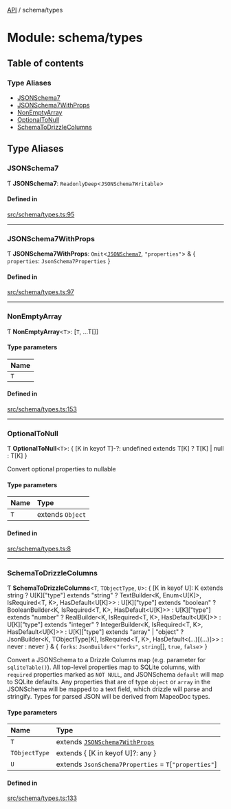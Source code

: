 [API](../README.md) / schema/types

# Module: schema/types

## Table of contents

### Type Aliases

- [JSONSchema7](schema_types.md#jsonschema7)
- [JSONSchema7WithProps](schema_types.md#jsonschema7withprops)
- [NonEmptyArray](schema_types.md#nonemptyarray)
- [OptionalToNull](schema_types.md#optionaltonull)
- [SchemaToDrizzleColumns](schema_types.md#schematodrizzlecolumns)

## Type Aliases

### JSONSchema7

Ƭ **JSONSchema7**: `ReadonlyDeep`\<`JSONSchema7Writable`\>

#### Defined in

[src/schema/types.ts:95](https://github.com/digidem/mapeo-core-next/blob/53dc843a45bb963f7a880f5f7973107d5b1fb99c/src/schema/types.ts#L95)

___

### JSONSchema7WithProps

Ƭ **JSONSchema7WithProps**: `Omit`\<[`JSONSchema7`](schema_types.md#jsonschema7), ``"properties"``\> & \{ `properties`: `JsonSchema7Properties`  }

#### Defined in

[src/schema/types.ts:97](https://github.com/digidem/mapeo-core-next/blob/53dc843a45bb963f7a880f5f7973107d5b1fb99c/src/schema/types.ts#L97)

___

### NonEmptyArray

Ƭ **NonEmptyArray**\<`T`\>: [`T`, ...T[]]

#### Type parameters

| Name |
| :------ |
| `T` |

#### Defined in

[src/schema/types.ts:153](https://github.com/digidem/mapeo-core-next/blob/53dc843a45bb963f7a880f5f7973107d5b1fb99c/src/schema/types.ts#L153)

___

### OptionalToNull

Ƭ **OptionalToNull**\<`T`\>: \{ [K in keyof T]-?: undefined extends T[K] ? T[K] \| null : T[K] }

Convert optional properties to nullable

#### Type parameters

| Name | Type |
| :------ | :------ |
| `T` | extends `Object` |

#### Defined in

[src/schema/types.ts:8](https://github.com/digidem/mapeo-core-next/blob/53dc843a45bb963f7a880f5f7973107d5b1fb99c/src/schema/types.ts#L8)

___

### SchemaToDrizzleColumns

Ƭ **SchemaToDrizzleColumns**\<`T`, `TObjectType`, `U`\>: \{ [K in keyof U]: K extends string ? U[K]["type"] extends "string" ? TextBuilder\<K, Enum\<U[K]\>, IsRequired\<T, K\>, HasDefault\<U[K]\>\> : U[K]["type"] extends "boolean" ? BooleanBuilder\<K, IsRequired\<T, K\>, HasDefault\<U[K]\>\> : U[K]["type"] extends "number" ? RealBuilder\<K, IsRequired\<T, K\>, HasDefault\<U[K]\>\> : U[K]["type"] extends "integer" ? IntegerBuilder\<K, IsRequired\<T, K\>, HasDefault\<U[K]\>\> : U[K]["type"] extends "array" \| "object" ? JsonBuilder\<K, TObjectType[K], IsRequired\<T, K\>, HasDefault\<(...)[(...)]\>\> : never : never } & \{ `forks`: `JsonBuilder`\<``"forks"``, `string`[], ``true``, ``false``\>  }

Convert a JSONSchema to a Drizzle Columns map (e.g. parameter for
`sqliteTable()`). All top-level properties map to SQLite columns, with
`required` properties marked as `NOT NULL`, and JSONSchema `default` will map
to SQLite defaults. Any properties that are of type `object` or `array` in
the JSONSchema will be mapped to a text field, which drizzle will parse and
stringify. Types for parsed JSON will be derived from MapeoDoc types.

#### Type parameters

| Name | Type |
| :------ | :------ |
| `T` | extends [`JSONSchema7WithProps`](schema_types.md#jsonschema7withprops) |
| `TObjectType` | extends \{ [K in keyof U]?: any } |
| `U` | extends `JsonSchema7Properties` = `T`[``"properties"``] |

#### Defined in

[src/schema/types.ts:133](https://github.com/digidem/mapeo-core-next/blob/53dc843a45bb963f7a880f5f7973107d5b1fb99c/src/schema/types.ts#L133)
